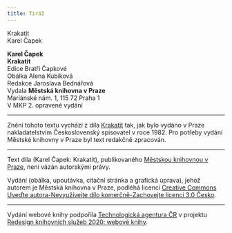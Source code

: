 ```yaml
---
title: Tiráž
---
```


Krakatit  
Karel Čapek  
[^1]: Brizance (franc.) – tříštivost. _Pozn. red_.  
[^2]: Ve velkém. _Pozn. red_.  
[^3]: Kupředu! _Pozn. red_.  
[^4]: Ulstr – těžký zimní kabát. _Pozn. red_.  
[^5]: Frýzek – vlys. _Pozn. red_.  
[^6]: Překlad O. Vaňorného (1921).  
[^7]: Amence (lat.) – zmatenost. _Pozn. red_.  
[^8]: Divinace (lat.) – tušení, předvídání. _Pozn. red_.  
[^9]: Kybelé, podle řecké mytologie maloasijská „velká matka bohů“, matka veškerého života. _Pozn. red_.  
[^10]: L. Buchner (1824–1899) – něm. lékař a filozof s radikálně materialistickými názory. _Pozn. red_.  
[^11]: Bootes (lat.) – souhvězdí Pastýře. _Pozn. red_.  
[^12]: Ženerózní /generózní (franc.) – šlechetný. _Pozn. red_.  
[^13]: Očekávám tě, P. S. Pozor, K. dorazil z Hamburku… _Pozn. red_.  
[^14]: Jinak na to K. přijde. _Pozn. red_.  
[^15]: „Jednomu jest vznešenou, nebeskou bohyní, druhému vydatnou krávou, která mu dává mléko.“ Schillerův epigram, překlad O. Vaňorný. _Pozn. red_.  
[^16]: Nauen – německé město, v němž byla r. 1906 založena nejstarší německá radiostanice. _Pozn. red._  
[^17]: Makao /macao – karetní hra. _Pozn. red_.  
[^18]: Aiás – hrdina Homérovy Iliady, nejvyšší a nejsilnější ze všech Achájců. _Pozn. red_.  
[^19]: Laissez-passer (franc.) – propustka. _Pozn. red_.  
[^20]: Chaise longue (franc.) – lehátko. _Pozn. red_.  
[^21]: Želví polévka. _Pozn. red_.  
[^22]: Bej / beg (tur.) – islámský panovník, později nižší hodnostář či úředník. _Pozn. red_.  
[^23]: Galop (franc.) – klus. _Pozn. red_.  
[^24]: Fraktura femoris (lat.) – zlomenina stehenní kosti. _Pozn. red_.  
[^25]: Swedenborg, Imanuel (1688–1772) – švéd. přírodovědec, známý mj. svými teozofickými vizemi. _Pozn. red_.  
[^26]: Cousine (franc.) – bratranec. _Pozn. red_.  
[^27]: Můj strýc. _Pozn. red_.  
[^28]: Velký umělec. _Pozn. red_.  
[^29]: Učitel tance. _Pozn. red_.  
[^30]: Elože (řec.) – chvalořeč, pochvala. _Pozn. red_.  
[^31]: To je hloupé. _Pozn. red_.  
[^32]: Kakemono (jap.) – svitkový závěsný obraz. _Pozn. red_.  
[^33]: Konfinace – úřední příkaz k pobytu na určeném místě, omezení volného pohybu. _Pozn. red_.  
[^34]: Inkulpace – obvinění. _Pozn. red_.  
[^35]: Dernier cri (franc.) – dosl. poslední výkřik. _Pozn. red_.  
[^36]: Komtur (franc.) – vyšší hodnostář rytířského řádu. _Pozn. red_.  
[^37]: Dreadnought (angl.) – pův. název bitevní lodi (Ničeho se neboj), obecné označení pro takový typ lodí. _Pozn. red_.  
[^38]: Velmi laskavý. _Pozn. red_.  
[^39]: Bunčuk (tur.) – vojenský odznak (žerď s koňským ohonem). _Pozn. red_.  
[^40]: Extra statum (lat.) – mimo stav, mimořádně. _Pozn. red_.  
[^41]: Sapér (franc.) – ženista. _Pozn. red_.  
[^42]: Peignoir (franc.) – župan. _Pozn. red_.  
[^43]: Kontribuce – peněžní dávky vymáhané okupační mocí na obyvatelstvu obsazeného území. _Pozn. red_.  
[^44]: Tastr (něm.) – tlačítko, vypínač. _Pozn. red_.  
[^45]: Sláva vítězství! _Pozn. red_.  
[^46]: Mitrajéza (z franc. mitrailleuse) – palná zbraň, předchůdce kulometu. _Pozn. red_.  
V MKP 1. elektronické vydání z 4. 10. 2022.

  
[^1]: Brizance (franc.) – tříštivost. _Pozn. red_.  
[^2]: Ve velkém. _Pozn. red_.  
[^3]: Kupředu! _Pozn. red_.  
[^4]: Ulstr – těžký zimní kabát. _Pozn. red_.  
[^5]: Frýzek – vlys. _Pozn. red_.  
[^6]: Překlad O. Vaňorného (1921).  
[^7]: Amence (lat.) – zmatenost. _Pozn. red_.  
[^8]: Divinace (lat.) – tušení, předvídání. _Pozn. red_.  
[^9]: Kybelé, podle řecké mytologie maloasijská „velká matka bohů“, matka veškerého života. _Pozn. red_.  
[^10]: L. Buchner (1824–1899) – něm. lékař a filozof s radikálně materialistickými názory. _Pozn. red_.  
[^11]: Bootes (lat.) – souhvězdí Pastýře. _Pozn. red_.  
[^12]: Ženerózní /generózní (franc.) – šlechetný. _Pozn. red_.  
[^13]: Očekávám tě, P. S. Pozor, K. dorazil z Hamburku… _Pozn. red_.  
[^14]: Jinak na to K. přijde. _Pozn. red_.  
[^15]: „Jednomu jest vznešenou, nebeskou bohyní, druhému vydatnou krávou, která mu dává mléko.“ Schillerův epigram, překlad O. Vaňorný. _Pozn. red_.  
[^16]: Nauen – německé město, v němž byla r. 1906 založena nejstarší německá radiostanice. _Pozn. red._  
[^17]: Makao /macao – karetní hra. _Pozn. red_.  
[^18]: Aiás – hrdina Homérovy Iliady, nejvyšší a nejsilnější ze všech Achájců. _Pozn. red_.  
[^19]: Laissez-passer (franc.) – propustka. _Pozn. red_.  
[^20]: Chaise longue (franc.) – lehátko. _Pozn. red_.  
[^21]: Želví polévka. _Pozn. red_.  
[^22]: Bej / beg (tur.) – islámský panovník, později nižší hodnostář či úředník. _Pozn. red_.  
[^23]: Galop (franc.) – klus. _Pozn. red_.  
[^24]: Fraktura femoris (lat.) – zlomenina stehenní kosti. _Pozn. red_.  
[^25]: Swedenborg, Imanuel (1688–1772) – švéd. přírodovědec, známý mj. svými teozofickými vizemi. _Pozn. red_.  
[^26]: Cousine (franc.) – bratranec. _Pozn. red_.  
[^27]: Můj strýc. _Pozn. red_.  
[^28]: Velký umělec. _Pozn. red_.  
[^29]: Učitel tance. _Pozn. red_.  
[^30]: Elože (řec.) – chvalořeč, pochvala. _Pozn. red_.  
[^31]: To je hloupé. _Pozn. red_.  
[^32]: Kakemono (jap.) – svitkový závěsný obraz. _Pozn. red_.  
[^33]: Konfinace – úřední příkaz k pobytu na určeném místě, omezení volného pohybu. _Pozn. red_.  
[^34]: Inkulpace – obvinění. _Pozn. red_.  
[^35]: Dernier cri (franc.) – dosl. poslední výkřik. _Pozn. red_.  
[^36]: Komtur (franc.) – vyšší hodnostář rytířského řádu. _Pozn. red_.  
[^37]: Dreadnought (angl.) – pův. název bitevní lodi (Ničeho se neboj), obecné označení pro takový typ lodí. _Pozn. red_.  
[^38]: Velmi laskavý. _Pozn. red_.  
[^39]: Bunčuk (tur.) – vojenský odznak (žerď s koňským ohonem). _Pozn. red_.  
[^40]: Extra statum (lat.) – mimo stav, mimořádně. _Pozn. red_.  
[^41]: Sapér (franc.) – ženista. _Pozn. red_.  
[^42]: Peignoir (franc.) – župan. _Pozn. red_.  
[^43]: Kontribuce – peněžní dávky vymáhané okupační mocí na obyvatelstvu obsazeného území. _Pozn. red_.  
[^44]: Tastr (něm.) – tlačítko, vypínač. _Pozn. red_.  
[^45]: Sláva vítězství! _Pozn. red_.  
[^46]: Mitrajéza (z franc. mitrailleuse) – palná zbraň, předchůdce kulometu. _Pozn. red_.  
V MKP 1. elektronické vydání z 4. 10. 2022.

**Karel Čapek**  
**Krakatit**  
Edice Bratři Čapkové  
Obálka Alena Kubíková  
Redakce Jaroslava Bednářová  
Vydala **Městská knihovna v Praze**  
Mariánské nám. 1, 115 72 Praha 1  
V MKP 2. opravené vydání  
[^1]: Brizance (franc.) – tříštivost. _Pozn. red_.  
[^2]: Ve velkém. _Pozn. red_.  
[^3]: Kupředu! _Pozn. red_.  
[^4]: Ulstr – těžký zimní kabát. _Pozn. red_.  
[^5]: Frýzek – vlys. _Pozn. red_.  
[^6]: Překlad O. Vaňorného (1921).  
[^7]: Amence (lat.) – zmatenost. _Pozn. red_.  
[^8]: Divinace (lat.) – tušení, předvídání. _Pozn. red_.  
[^9]: Kybelé, podle řecké mytologie maloasijská „velká matka bohů“, matka veškerého života. _Pozn. red_.  
[^10]: L. Buchner (1824–1899) – něm. lékař a filozof s radikálně materialistickými názory. _Pozn. red_.  
[^11]: Bootes (lat.) – souhvězdí Pastýře. _Pozn. red_.  
[^12]: Ženerózní /generózní (franc.) – šlechetný. _Pozn. red_.  
[^13]: Očekávám tě, P. S. Pozor, K. dorazil z Hamburku… _Pozn. red_.  
[^14]: Jinak na to K. přijde. _Pozn. red_.  
[^15]: „Jednomu jest vznešenou, nebeskou bohyní, druhému vydatnou krávou, která mu dává mléko.“ Schillerův epigram, překlad O. Vaňorný. _Pozn. red_.  
[^16]: Nauen – německé město, v němž byla r. 1906 založena nejstarší německá radiostanice. _Pozn. red._  
[^17]: Makao /macao – karetní hra. _Pozn. red_.  
[^18]: Aiás – hrdina Homérovy Iliady, nejvyšší a nejsilnější ze všech Achájců. _Pozn. red_.  
[^19]: Laissez-passer (franc.) – propustka. _Pozn. red_.  
[^20]: Chaise longue (franc.) – lehátko. _Pozn. red_.  
[^21]: Želví polévka. _Pozn. red_.  
[^22]: Bej / beg (tur.) – islámský panovník, později nižší hodnostář či úředník. _Pozn. red_.  
[^23]: Galop (franc.) – klus. _Pozn. red_.  
[^24]: Fraktura femoris (lat.) – zlomenina stehenní kosti. _Pozn. red_.  
[^25]: Swedenborg, Imanuel (1688–1772) – švéd. přírodovědec, známý mj. svými teozofickými vizemi. _Pozn. red_.  
[^26]: Cousine (franc.) – bratranec. _Pozn. red_.  
[^27]: Můj strýc. _Pozn. red_.  
[^28]: Velký umělec. _Pozn. red_.  
[^29]: Učitel tance. _Pozn. red_.  
[^30]: Elože (řec.) – chvalořeč, pochvala. _Pozn. red_.  
[^31]: To je hloupé. _Pozn. red_.  
[^32]: Kakemono (jap.) – svitkový závěsný obraz. _Pozn. red_.  
[^33]: Konfinace – úřední příkaz k pobytu na určeném místě, omezení volného pohybu. _Pozn. red_.  
[^34]: Inkulpace – obvinění. _Pozn. red_.  
[^35]: Dernier cri (franc.) – dosl. poslední výkřik. _Pozn. red_.  
[^36]: Komtur (franc.) – vyšší hodnostář rytířského řádu. _Pozn. red_.  
[^37]: Dreadnought (angl.) – pův. název bitevní lodi (Ničeho se neboj), obecné označení pro takový typ lodí. _Pozn. red_.  
[^38]: Velmi laskavý. _Pozn. red_.  
[^39]: Bunčuk (tur.) – vojenský odznak (žerď s koňským ohonem). _Pozn. red_.  
[^40]: Extra statum (lat.) – mimo stav, mimořádně. _Pozn. red_.  
[^41]: Sapér (franc.) – ženista. _Pozn. red_.  
[^42]: Peignoir (franc.) – župan. _Pozn. red_.  
[^43]: Kontribuce – peněžní dávky vymáhané okupační mocí na obyvatelstvu obsazeného území. _Pozn. red_.  
[^44]: Tastr (něm.) – tlačítko, vypínač. _Pozn. red_.  
[^45]: Sláva vítězství! _Pozn. red_.  
[^46]: Mitrajéza (z franc. mitrailleuse) – palná zbraň, předchůdce kulometu. _Pozn. red_.  
V MKP 1. elektronické vydání z 4. 10. 2022.

***

Znění tohoto textu vychází z díla [Krakatit](https://search.mlp.cz/cz/titul/tovarna-na-absolutno-krakatit/2302/) tak, jak bylo vydáno v Praze nakladatelstvím Československý spisovatel v roce 1982. Pro potřeby vydání Městské knihovny v Praze byl text redakčně zpracován.

***


Text díla (Karel Čapek: Krakatit), publikovaného [Městskou knihovnou v Praze](https://www.mlp.cz/cz/), není vázán autorskými právy.


Vydání (obálka, upoutávka, citační stránka a grafická úprava), jehož autorem je Městská knihovna v Praze, podléhá licenci [Creative Commons Uveďte autora-Nevyužívejte dílo komerčně-Zachovejte licenci 3.0 Česko](https://creativecommons.org/licenses/by-nc-sa/3.0/cz/).

***

Vydání webové knihy podpořila [Technologická agentura ČR](https://www.tacr.cz/) v projektu [Redesign knihovních služeb 2020: webové knihy](https://starfos.tacr.cz/cs/project/TL04000391).